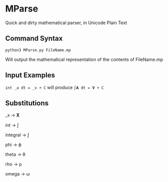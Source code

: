 # MParse

Quick and dirty mathematical parser, in Unicode Plain Text

## Command Syntax

`python3 MParse.py FileName.mp`

Will output the mathematical representation of the contents of FileName.mp


## Input Examples
`int _a dt = _v + C` will produce  `∫𝐀 dt = 𝐕 + C`

## Substitutions
_x -> 𝐗 

int -> ∫

integral -> ∫

phi -> ϕ

theta -> θ 

rho -> ρ

omega -> ω 

